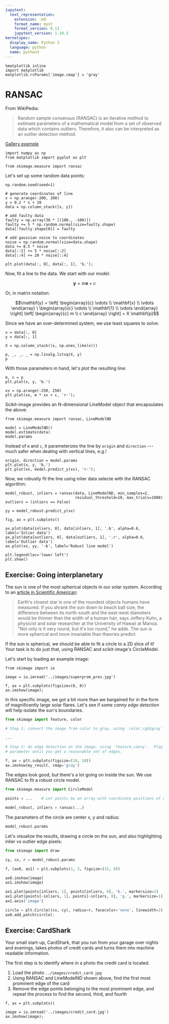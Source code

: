 ```yaml
---
jupytext:
  text_representation:
    extension: .md
    format_name: myst
    format_version: 0.13
    jupytext_version: 1.10.3
kernelspec:
  display_name: Python 3
  language: python
  name: python3
---
```


```{code-cell} python
%matplotlib inline
import matplotlib
matplotlib.rcParams['image.cmap'] = 'gray'
```

# RANSAC

From WikiPedia:

> Random sample consensus (RANSAC) is an iterative method to estimate
> parameters of a mathematical model from a set of observed data which
> contains outliers. Therefore, it also can be interpreted as an
> outlier detection method.

[Gallery example](http://scikit-image.org/docs/dev/auto_examples/plot_matching.html)

```{code-cell} python
import numpy as np
from matplotlib import pyplot as plt

from skimage.measure import ransac
```

Let's set up some random data points:

```{code-cell} python
np.random.seed(seed=1)

# generate coordinates of line
x = np.arange(-200, 200)
y = 0.2 * x + 20
data = np.column_stack([x, y])

# add faulty data
faulty = np.array(30 * [(180., -100)])
faulty += 5 * np.random.normal(size=faulty.shape)
data[:faulty.shape[0]] = faulty

# add gaussian noise to coordinates
noise = np.random.normal(size=data.shape)
data += 0.5 * noise
data[::2] += 5 * noise[::2]
data[::4] += 20 * noise[::4]

plt.plot(data[:, 0], data[:, 1], 'b.');
```

Now, fit a line to the data.  We start with our model:

$$\mathbf{y} = m \mathbf{x} + c$$

Or, in matrix notation:

$$\mathbf{y} = \left[ \begin{array}{c} \vdots \\ \mathbf{x} \\ \vdots \end{array}
                     \ \begin{array}{c} \vdots \\ \mathbf{1} \\ \vdots \end{array} \right]
                     \left[ \begin{array}{c} m \\ c \end{array} \right]
                     = X \mathbf{p}$$

Since we have an over-determined system, we use least squares to solve:

```{code-cell} python
x = data[:, 0]
y = data[:, 1]

X = np.column_stack((x, np.ones_like(x)))

p, _, _, _ = np.linalg.lstsq(X, y)
p
```

With those parameters in hand, let's plot the resulting line:

```{code-cell} python
m, c = p
plt.plot(x, y, 'b.')

xx = np.arange(-250, 250)
plt.plot(xx, m * xx + c, 'r-');
```

Scikit-image provides an N-dimensional LineModel object that encapsulates the above:

```{code-cell} python
from skimage.measure import ransac, LineModelND

model = LineModelND()
model.estimate(data)
model.params
```

Instead of ``m`` and ``c``, it parameterizes the line by ``origin``
and ``direction`` --- much safer when dealing with vertical lines,
e.g.!

```{code-cell} python
origin, direction = model.params
plt.plot(x, y, 'b.')
plt.plot(xx, model.predict_y(xx), 'r-');
```

Now, we robustly fit the line using inlier data selecte with the RANSAC algorithm:

```{code-cell} python
model_robust, inliers = ransac(data, LineModelND, min_samples=2,
                               residual_threshold=10, max_trials=1000)
outliers = (inliers == False)

yy = model_robust.predict_y(xx)

fig, ax = plt.subplots()

ax.plot(data[inliers, 0], data[inliers, 1], '.b', alpha=0.6, label='Inlier data')
ax.plot(data[outliers, 0], data[outliers, 1], '.r', alpha=0.6, label='Outlier data')
ax.plot(xx, yy, '-b', label='Robust line model')

plt.legend(loc='lower left')
plt.show()
```

## Exercise: Going interplanetary

The sun is one of the most spherical objects in our solar system.
According to an [article in Scientific American](http://www.scientificamerican.com/gallery/well-rounded-sun-stays-nearly-spherical-even-when-it-freaks-out/):

> Earth's closest star is one of the roundest objects humans have
> measured. If you shrank the sun down to beach ball size, the
> difference between its north-south and the east-west diameters would
> be thinner than the width of a human hair, says Jeffery Kuhn, a
> physicist and solar researcher at the University of Hawaii at
> Manoa. "Not only is it very round, but it's too round," he adds. The
> sun is more spherical and more invariable than theories predict.

If the sun is spherical, we should be able to fit a circle to a 2D
slice of it!  Your task is to do just that, using RANSAC and scikit-image's CircleModel.

Let's start by loading an example image:

```{code-cell} python
from skimage import io

image = io.imread('../images/superprom_prev.jpg')

f, ax = plt.subplots(figsize=(8, 8))
ax.imshow(image);
```

In this specific image, we got a bit more than we bargained for in the
form of magnificently large solar flares.  Let's see if some *canny
edge detection* will help isolate the sun's boundaries.

```python
from skimage import feature, color

# Step 1: convert the image from color to gray, using `color.rgb2gray`

...

# Step 2: do edge detection on the image, using `feature.canny`.  Play around with the `sigma`
# parameter until you get a reasonable set of edges.

f, ax = plt.subplots(figsize=(10, 10))
ax.imshow(my_result, cmap='gray')
```

The edges look good, but there's a lot going on inside the sun.  We
use RANSAC to fit a robust circle model.

```python
from skimage.measure import CircleModel

points = ...    # Let points be an array with coordinate positions of edge pixels found above, shape (N, 2)

model_robust, inliers = ransac(...)
```

The parameters of the circle are center x, y and radius:

```python
model_robust.params
```

Let's visualize the results, drawing a circle on the sun, and also
highlighting inlier vs outlier edge pixels:

```python
from skimage import draw

cy, cx, r = model_robust.params

f, (ax0, ax1) = plt.subplots(1, 2, figsize=(15, 8))

ax0.imshow(image)
ax1.imshow(image)

ax1.plot(points[inliers, 1], points[inliers, 0], 'b.', markersize=1)
ax1.plot(points[~inliers, 1], points[~inliers, 0], 'g.', markersize=1)
ax1.axis('image')

circle = plt.Circle((cx, cy), radius=r, facecolor='none', linewidth=2)
ax0.add_patch(circle);
```

## Exercise: CardShark

Your small start-up, CardShark, that you run from your garage over nights and
evenings, takes photos of credit cards and turns them into machine
readable information.

The first step is to identify where in a photo the credit card is
located.

1. Load the photo `../images/credit_card.jpg`
2. Using RANSAC and LineModelND shown above, find the first most
   prominent edge of the card
3. Remove the edge points belonging to the most prominent edge, and
   repeat the process to find the second, third, and fourth

```{code-cell} python
f, ax = plt.subplots()

image = io.imread('../images/credit_card.jpg')
ax.imshow(image);
```
